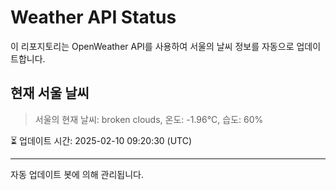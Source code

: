 
# Weather API Status

이 리포지토리는 OpenWeather API를 사용하여 서울의 날씨 정보를 자동으로 업데이트합니다.

## 현재 서울 날씨
> 서울의 현재 날씨: broken clouds, 온도: -1.96°C, 습도: 60%

⏳ 업데이트 시간: 2025-02-10 09:20:30 (UTC)

---
자동 업데이트 봇에 의해 관리됩니다.
